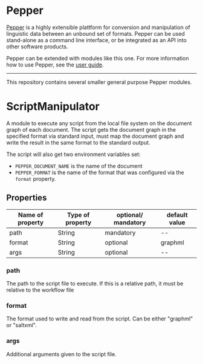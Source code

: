 # Pepper
[Pepper](http://corpus-tools.org/pepper/) is a highly extensible plattform for conversion and manipulation of linguistic data between an unbound set of formats. Pepper can be used stand-alone as a command line interface, or be integrated as an API into other software products.

Pepper can be extended with modules like this one.
For more information how to use Pepper, see the [user guide](http://corpus-tools.org/pepper/userGuide.html).

---

This repository contains several smaller general purpose Pepper modules.

# ScriptManipulator

A module to execute any script from the local file system on the 
document graph of each document. The script gets the document graph in the 
specified format via standard input, must map the document graph and write
the result in the same format to the standard output.

The script will also get two environment variables set:
- `PEPPER_DOCUMENT_NAME` is the name of the document
- `PEPPER_FORMAT` is the name of the format that was configured via the `format` property.

## Properties

| Name of property | Type of property | optional/ mandatory | default value |
| ---------------- | ---------------- | ------------------- | ------------- |
| path             | String           | mandatory           | --            |
| format           | String           | optional            | graphml       |
| args             | String           | optional            | --            |

### path

The path to the script file to execute. If this is a relative path, it must be relative to the
workflow file

### format

The format used to write and read from the script. Can be either "graphml" or "saltxml".

### args

Additional arguments given to the script file.
